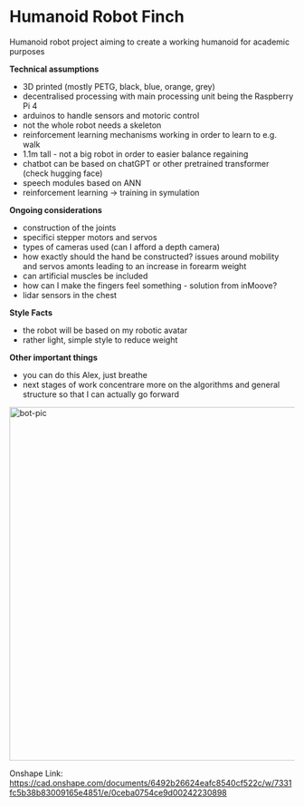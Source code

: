 # Humanoid Robot Finch
Humanoid robot project aiming to create a working humanoid for academic purposes

<b>Technical assumptions</b>
- 3D printed (mostly PETG, black, blue, orange, grey)
- decentralised processing with main processing unit being the Raspberry Pi 4
- arduinos to handle sensors and motoric control
- not the whole robot needs a skeleton 
- reinforcement learning mechanisms working in order to learn to e.g. walk
- 1.1m tall - not a big robot in order to easier balance regaining 
- chatbot can be based on chatGPT or other pretrained transformer (check hugging face)
- speech modules based on ANN
- reinforcement learning -> training in symulation 

<b>Ongoing considerations</b>
- construction of the joints
- specifici stepper motors and servos
- types of cameras used (can I afford a depth camera)
- how exactly should the hand be constructed? issues around mobility and servos amonts leading to an increase in forearm weight
- can artificial muscles be included 
- how can I make the fingers feel something - solution from inMoove?
- lidar sensors in the chest

<b>Style Facts</b>
- the robot will be based on my robotic avatar
- rather light, simple style to reduce weight

<b>Other important things</b>
- you can do this Alex, just breathe
- next stages of work concentrare more on the algorithms and general structure so that I can actually go forward

<img width="624" alt="bot-pic" src="https://user-images.githubusercontent.com/92490827/230740731-019c1323-7149-475a-9943-1d5b0a8eae08.jpeg">

Onshape Link: https://cad.onshape.com/documents/6492b26624eafc8540cf522c/w/7331fc5b38b83009165e4851/e/0ceba0754ce9d00242230898
